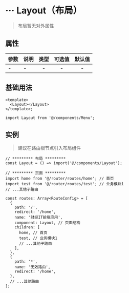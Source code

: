 # ··· Layout（布局）

> 布局暂无对外属性

## 属性

| 参数 | 说明 | 类型 | 可选值 | 默认值 |
| :--- | :--- | :--: | :----: | :----: |
| -    | -    |  -   |   -    |   -    |

## 基础用法

```tsx
<template>
  <Layout></Layout>
</template>;

import Layout from '@/components/Menu';
```

## 实例

> 建议在路由根节点引入布局组件

```tsx
// ********* 布局 *********
const Layout = () => import('@/components/Layout');

// ********* 页面 *********
import home from '@/router/routes/home'; // 首页
import test from '@/router/routes/test'; // 业务模块1
// ...其他子路由

const routes: Array<RouteConfig> = [
  {
    path: '/',
    redirect: '/home',
    name: '财经IT前端应用',
    component: Layout, // 页面结构
    children: [
      home, // 首页
      test, // 业务模块1
      // ...其他子路由
    ],
  },
  {
    path: '*',
    name: '无效路由',
    redirect: '/home',
  },
  // ...其他路由
];
```
